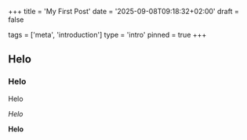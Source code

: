 +++
title = 'My First Post'
date = '2025-09-08T09:18:32+02:00'
draft = false

tags = ['meta', 'introduction']
type = 'intro'
pinned = true
+++

## Helo

### Helo

Helo

*Helo*

**Helo**
